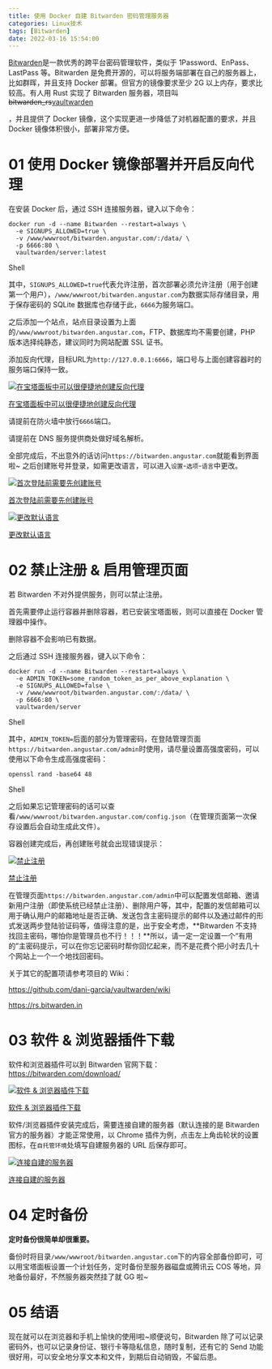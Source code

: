 ```yaml
---
title: 使用 Docker 自建 Bitwarden 密码管理服务器
categories: Linux技术
tags: [Bitwarden]
date: 2022-03-16 15:54:00
---
```

[Bitwarden](https://bitwarden.com/)是一款优秀的跨平台密码管理软件，类似于 1Password、EnPass、LastPass 等。Bitwarden  是免费开源的，可以将服务端部署在自己的服务器上，比如群晖，并且支持 Docker 部署。但官方的镜像要求至少 2G 以上内存，要求比较高。有人用 Rust 实现了 Bitwarden 服务器，项目叫 ~~bitwarden_rs~~[vaultwarden](https://github.com/dani-garcia/vaultwarden)

，并且提供了 Docker 镜像，这个实现更进一步降低了对机器配置的要求，并且 Docker 镜像体积很小，部署非常方便。

# 01 使用 Docker 镜像部署并开启反向代理

在安装 Docker 后，通过 SSH 连接服务器，键入以下命令：

```shell
docker run -d --name Bitwarden --restart=always \
  -e SIGNUPS_ALLOWED=true \
  -v /www/wwwroot/bitwarden.angustar.com/:/data/ \
  -p 6666:80 \
  vaultwarden/server:latest
```

Shell

其中，`SIGNUPS_ALLOWED=true`代表允许注册，首次部署必须允许注册（用于创建第一个用户），`/www/wwwroot/bitwarden.angustar.com`为数据实际存储目录，用于保存密码的 SQLite 数据库也存储于此，`6666`为服务端口。

之后添加一个站点，站点目录设置为上面的`/www/wwwroot/bitwarden.angustar.com`，FTP、数据库均不需要创建，PHP 版本选择纯静态，建议同时为网站配置 SSL 证书。

添加反向代理，目标URL为`http://127.0.0.1:6666`，端口号与上面创建容器时的服务端口保持一致。

[![在宝塔面板中可以很便捷地创建反向代理](https://vlinux-1259060227.cos.ap-shanghai.myqcloud.com/www-vlinux-cn-blog-img/3405439263-20220316155158798.jpg#mirages-width=748&mirages-height=704&mirages-cdn-type=5)](https://cdn.angustar.com/usr/uploads/2021/01/3405439263.jpg)

[在宝塔面板中可以很便捷地创建反向代理](https://cdn.angustar.com/usr/uploads/2021/01/3405439263.jpg)





请提前在防火墙中放行`6666`端口。





请提前在 DNS 服务提供商处做好域名解析。



全部完成后，不出意外的话访问`https://bitwarden.angustar.com`就能看到界面啦~
 之后创建账号并登录，如需更改语言，可以进入`设置`-`选项`-`语言`中更改。

[![首次登陆前需要先创建账号](https://vlinux-1259060227.cos.ap-shanghai.myqcloud.com/www-vlinux-cn-blog-img/3724638843.png#mirages-width=797&mirages-height=727&mirages-cdn-type=5)](https://cdn.angustar.com/usr/uploads/2021/08/3724638843.png)

[首次登陆前需要先创建账号](https://cdn.angustar.com/usr/uploads/2021/08/3724638843.png)



[![更改默认语言](https://vlinux-1259060227.cos.ap-shanghai.myqcloud.com/www-vlinux-cn-blog-img/1355640409.png#mirages-width=902&mirages-height=772&mirages-cdn-type=5)](https://cdn.angustar.com/usr/uploads/2021/08/1355640409.png)

[更改默认语言](https://cdn.angustar.com/usr/uploads/2021/08/1355640409.png)



# 02 禁止注册 & 启用管理页面

若 Bitwarden 不对外提供服务，则可以禁止注册。

首先需要停止运行容器并删除容器，若已安装宝塔面板，则可以直接在 Docker 管理器中操作。



删除容器不会影响已有数据。



之后通过 SSH 连接服务器，键入以下命令：

```shell
docker run -d --name Bitwarden --restart=always \
  -e ADMIN_TOKEN=some_random_token_as_per_above_explanation \
  -e SIGNUPS_ALLOWED=false \
  -v /www/wwwroot/bitwarden.angustar.com/:/data/ \
  -p 6666:80 \
  vaultwarden/server
```

Shell

其中，`ADMIN_TOKEN=`后面的部分为管理密码，在登陆管理页面`https://bitwarden.angustar.com/admin`时使用，请尽量设置高强度密码，可以使用以下命令生成高强度密码：

```shell
openssl rand -base64 48
```

Shell

之后如果忘记管理密码的话可以查看`/www/wwwroot/bitwarden.angustar.com/config.json`（在管理页面第一次保存设置后会自动生成此文件）。

容器创建完成后，再创建账号就会出现错误提示：

[![禁止注册](https://vlinux-1259060227.cos.ap-shanghai.myqcloud.com/www-vlinux-cn-blog-img/4245330164.png#mirages-width=1296&mirages-height=810&mirages-cdn-type=5)](https://cdn.angustar.com/usr/uploads/2021/08/4245330164.png)

[禁止注册](https://cdn.angustar.com/usr/uploads/2021/08/4245330164.png)



在管理页面`https://bitwarden.angustar.com/admin`中可以配置发信邮箱、邀请新用户注册（即使系统已经禁止注册）、删除用户等，其中，配置的发信邮箱可以用于确认用户的邮箱地址是否正确、发送包含主密码提示的邮件以及通过邮件的形式发送两步登陆验证码等，值得注意的是，出于安全考虑，**Bitwarden 不支持找回主密码，哪怕你是管理员也不行！！！**所以，请一定一定设置一个“有用的”主密码提示，可以在你忘记密码时帮你回忆起来，而不是花费个把小时去几十个网站上一个一个地找回密码。





关于其它的配置项请参考项目的 Wiki：

https://github.com/dani-garcia/vaultwarden/wiki

https://rs.bitwarden.in





# 03 软件 & 浏览器插件下载

软件和浏览器插件可以到 Bitwarden 官网下载：https://bitwarden.com/download/

[![软件 & 浏览器插件下载](https://vlinux-1259060227.cos.ap-shanghai.myqcloud.com/www-vlinux-cn-blog-img/2291328307.png#mirages-width=1260&mirages-height=737&mirages-cdn-type=5)](https://cdn.angustar.com/usr/uploads/2021/08/2291328307.png)

[软件 & 浏览器插件下载](https://cdn.angustar.com/usr/uploads/2021/08/2291328307.png)



软件/浏览器插件安装完成后，需要连接自建的服务器（默认连接的是 Bitwarden 官方的服务器）才能正常使用，以 Chrome 插件为例，点击左上角齿轮状的设置图标，在`自托管环境`处填写自建服务器的 URL 后保存即可。

[![连接自建的服务器](https://vlinux-1259060227.cos.ap-shanghai.myqcloud.com/www-vlinux-cn-blog-img/1639469236.jpg#mirages-width=538&mirages-height=244&mirages-cdn-type=5)](https://cdn.angustar.com/usr/uploads/2021/08/1639469236.jpg)

[连接自建的服务器](https://cdn.angustar.com/usr/uploads/2021/08/1639469236.jpg)



# 04 定时备份

**定时备份很简单却很重要。**

备份时将目录`/www/wwwroot/bitwarden.angustar.com`下的内容全部备份即可，可以用宝塔面板设置一个计划任务，定时备份至服务器磁盘或腾讯云 COS 等地，异地备份最好，不然服务器突然挂了就 GG 啦~

# 05 结语

现在就可以在浏览器和手机上愉快的使用l啦~顺便说句，Bitwarden 除了可以记录密码外，也可以记录身份证、银行卡等隐私信息，随时复制，还有它的 Send 功能很好用，可以安全地分享文本和文件，到期后自动销毁，不留后患。